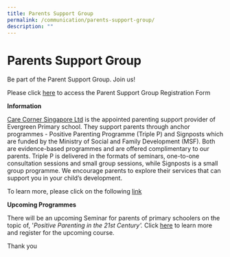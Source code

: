 ```yaml
---
title: Parents Support Group
permalink: /communication/parents-support-group/
description: ""
---
```

# **Parents Support Group**

Be part of the Parent Support Group. Join us!  
  
Please click [here](https://forms.gle/UYoJkkYvTtuLf8fg8) to access the Parent Support Group Registration Form  
  
  
**Information**  
  
[Care Corner Singapore Ltd](http://www.carecorner.org.sg/) is the appointed parenting support provider of Evergreen Primary school. They support parents through anchor programmes - Positive Parenting Programme (Triple P) and Signposts which are funded by the Ministry of Social and Family Development (MSF). Both are evidence-based programmes and are offered complimentary to our parents. Triple P is delivered in the formats of seminars, one-to-one consultation sessions and small group sessions, while Signposts is a small group programme. We encourage parents to explore their services that can support you in your child’s development. 

To learn more, please click on the following [link](https://www.carecorner.org.sg/parenting-support)

**Upcoming Programmes**

There will be an upcoming Seminar for parents of primary schoolers on the topic of, '_Positive Parenting in the 21st Century'._ Click [here](/files/Triple%20P%20Seminar%20R4-5%20290422-compressed.pdf) to learn more and register for the upcoming course.

Thank you